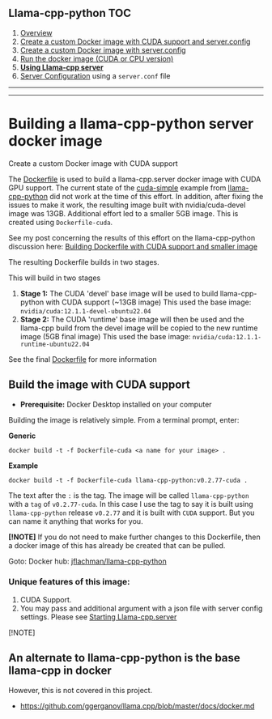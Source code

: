 ## Llama-cpp-python TOC
1. [Overview](README.md)
2. [Create a custom Docker image with CUDA support and server.config](docker-build-llama-cpp-GPU.md)
3. [Create a custom Docker image with server.config](docker-build-llama-cpp-CPU.md)
4. [Run the docker image (CUDA or CPU version)](startup-llama-cpp-docker.md)
5. **[Using Llama-cpp server](llama-cpp.md)**
6. [Server Configuration](server_config.md) using a `server.conf` file

---------
---------

# Building a llama-cpp-python server docker image

Create a custom Docker image with CUDA support

The [Dockerfile](docker/Dockerfile-cuda) is used to build a llama-cpp.server docker image with CUDA GPU support.  The current state of the [cuda-simple](https://github.com/abetlen/llama-cpp-python/tree/main/docker/cuda_simple) example from [llama-cpp-python](https://github.com/abetlen/llama-cpp-python/) did not work at the time of this effort.  In addition, after fixing the issues to make it work, the resulting image built with nvidia/cuda-devel image was 13GB.  Additional effort led to a smaller 5GB image.  This is created using `Dockerfile-cuda`.

See my post concerning the results of this effort on the llama-cpp-python discussion here: [Building Dockerfile with CUDA support and smaller image](https://github.com/abetlen/llama-cpp-python/discussions/1609)

The resulting Dockerfile builds in two stages.

This will build in two stages
1. **Stage 1:** The CUDA 'devel' base image will be used to build llama-cpp-python with CUDA support (~13GB image) This used the base image: `nvidia/cuda:12.1.1-devel-ubuntu22.04`
2. **Stage 2:** The CUDA 'runtime' base image will then be used and the llama-cpp build from the devel image will be copied to the new runtime image (5GB final image)  This used the base image: `nvidia/cuda:12.1.1-runtime-ubuntu22.04`

See the final [Dockerfile](Dockerfile) for more information

## Build the image with CUDA support

- **Prerequisite:** Docker Desktop installed on your computer

Building the image is relatively simple.  From a terminal prompt, enter:

**Generic** 

    docker build -t -f Dockerfile-cuda <a name for your image> .

**Example**

    docker build -t -f Dockerfile-cuda llama-cpp-python:v0.2.77-cuda .

The text after the `:` is the tag.  The image will be called `llama-cpp-python` with a `tag` of `v0.2.77-cuda`.  In this case I use the tag to say it is built using `llama-cpp-python` release `v0.2.77` and it is built with `CUDA` support.  But you can name it anything that works for you.

**[!NOTE]**
If you do not need to make further changes to this Dockerfile, then a docker image of this has already be created that can be pulled.

Goto: Docker hub: [jflachman/llama-cpp-python](https://hub.docker.com/repository/docker/jflachman/llama-cpp-python/general)

### Unique features of this image:

1. CUDA Support.
2. You may pass and additional argument with a json file with server config settings.  Please see [Starting Llama-cpp.server](starting-llama-cpp.md)
   

[!NOTE] 
## An alternate to llama-cpp-python is the base llama-cpp in docker

However, this is not covered in this project.

- https://github.com/ggerganov/llama.cpp/blob/master/docs/docker.md